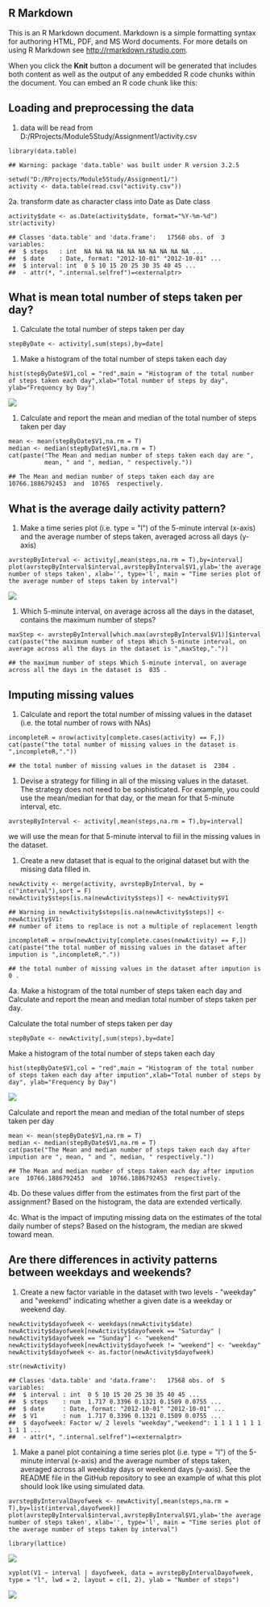 R Markdown
----------

This is an R Markdown document. Markdown is a simple formatting syntax
for authoring HTML, PDF, and MS Word documents. For more details on
using R Markdown see <http://rmarkdown.rstudio.com>.

When you click the **Knit** button a document will be generated that
includes both content as well as the output of any embedded R code
chunks within the document. You can embed an R code chunk like this:

Loading and preprocessing the data
----------------------------------

1.  data will be read from
    D:/RProjects/Module5Study/Assignment1/activity.csv

<!-- -->

    library(data.table)

    ## Warning: package 'data.table' was built under R version 3.2.5

    setwd("D:/RProjects/Module5Study/Assignment1/")
    activity <- data.table(read.csv("activity.csv"))

2a. transform date as character class into Date as Date class

    activity$date <- as.Date(activity$date, format="%Y-%m-%d")
    str(activity)

    ## Classes 'data.table' and 'data.frame':   17568 obs. of  3 variables:
    ##  $ steps   : int  NA NA NA NA NA NA NA NA NA NA ...
    ##  $ date    : Date, format: "2012-10-01" "2012-10-01" ...
    ##  $ interval: int  0 5 10 15 20 25 30 35 40 45 ...
    ##  - attr(*, ".internal.selfref")=<externalptr>

What is mean total number of steps taken per day?
-------------------------------------------------

1.  Calculate the total number of steps taken per day

<!-- -->

    stepByDate <- activity[,sum(steps),by=date]

1.  Make a histogram of the total number of steps taken each day

<!-- -->

    hist(stepByDate$V1,col = "red",main = "Histogram of the total number of steps taken each day",xlab="Total number of steps by day", ylab="Frequency by Day")

![](PA1_template_files/figure-markdown_strict/plotHistogram-1.png)

1.  Calculate and report the mean and median of the total number of
    steps taken per day

<!-- -->

    mean <- mean(stepByDate$V1,na.rm = T)
    median <- median(stepByDate$V1,na.rm = T)
    cat(paste("The Mean and median number of steps taken each day are ", 
              mean, " and ", median, " respectively."))

    ## The Mean and median number of steps taken each day are  10766.1886792453  and  10765  respectively.

What is the average daily activity pattern?
-------------------------------------------

1.  Make a time series plot (i.e. type = "l") of the 5-minute
    interval (x-axis) and the average number of steps taken, averaged
    across all days (y-axis)

<!-- -->

    avrstepByInterval <- activity[,mean(steps,na.rm = T),by=interval]
    plot(avrstepByInterval$interval,avrstepByInterval$V1,ylab='the average number of steps taken', xlab='', type='l', main = "Time series plot of the average number of steps taken by interval")

![](PA1_template_files/figure-markdown_strict/timeSeriesPlot-1.png)

1.  Which 5-minute interval, on average across all the days in the
    dataset, contains the maximum number of steps?

<!-- -->

    maxStep <- avrstepByInterval[which.max(avrstepByInterval$V1)]$interval
    cat(paste("the maximum number of steps Which 5-minute interval, on average across all the days in the dataset is ",maxStep,"."))

    ## the maximum number of steps Which 5-minute interval, on average across all the days in the dataset is  835 .

Imputing missing values
-----------------------

1.  Calculate and report the total number of missing values in the
    dataset (i.e. the total number of rows with NAs)

<!-- -->

    incompleteR = nrow(activity[complete.cases(activity) == F,])
    cat(paste("the total number of missing values in the dataset is ",incompleteR,"."))

    ## the total number of missing values in the dataset is  2304 .

1.  Devise a strategy for filling in all of the missing values in
    the dataset. The strategy does not need to be sophisticated. For
    example, you could use the mean/median for that day, or the mean for
    that 5-minute interval, etc.

<!-- -->

    avrstepByInterval <- activity[,mean(steps,na.rm = T),by=interval]

we will use the mean for that 5-minute interval to fiil in the missing
values in the dataset.

1.  Create a new dataset that is equal to the original dataset but with
    the missing data filled in.

<!-- -->

    newActivity <- merge(activity, avrstepByInterval, by = c("interval"),sort = F)
    newActivity$steps[is.na(newActivity$steps)] <- newActivity$V1

    ## Warning in newActivity$steps[is.na(newActivity$steps)] <- newActivity$V1:
    ## number of items to replace is not a multiple of replacement length

    incompleteR = nrow(newActivity[complete.cases(newActivity) == F,])
    cat(paste("the total number of missing values in the dataset after impution is ",incompleteR,"."))

    ## the total number of missing values in the dataset after impution is  0 .

4a. Make a histogram of the total number of steps taken each day and
Calculate and report the mean and median total number of steps taken per
day.

Calculate the total number of steps taken per day

    stepByDate <- newActivity[,sum(steps),by=date]

Make a histogram of the total number of steps taken each day

    hist(stepByDate$V1,col = "red",main = "Histogram of the total number of steps taken each day after impution",xlab="Total number of steps by day", ylab="Frequency by Day")

![](PA1_template_files/figure-markdown_strict/plotHistogram1-1.png)

Calculate and report the mean and median of the total number of steps
taken per day

    mean <- mean(stepByDate$V1,na.rm = T)
    median <- median(stepByDate$V1,na.rm = T)
    cat(paste("The Mean and median number of steps taken each day after impution are ", mean, " and ", median, " respectively."))

    ## The Mean and median number of steps taken each day after impution are  10766.1886792453  and  10766.1886792453  respectively.

4b. Do these values differ from the estimates from the first part of the
assignment? Based on the histogram, the data are extended vertically.

4c. What is the impact of imputing missing data on the estimates of the
total daily number of steps? Based on the histogram, the median are
skwed toward mean.

Are there differences in activity patterns between weekdays and weekends?
-------------------------------------------------------------------------

1.  Create a new factor variable in the dataset with two levels -
    "weekday" and "weekend" indicating whether a given date is a weekday
    or weekend day.

<!-- -->

    newActivity$dayofweek <- weekdays(newActivity$date)
    newActivity$dayofweek[newActivity$dayofweek == "Saturday" | newActivity$dayofweek == "Sunday"] <- "weekend"
    newActivity$dayofweek[newActivity$dayofweek != "weekend"] <- "weekday"
    newActivity$dayofweek <- as.factor(newActivity$dayofweek)

    str(newActivity)

    ## Classes 'data.table' and 'data.frame':   17568 obs. of  5 variables:
    ##  $ interval : int  0 5 10 15 20 25 30 35 40 45 ...
    ##  $ steps    : num  1.717 0.3396 0.1321 0.1509 0.0755 ...
    ##  $ date     : Date, format: "2012-10-01" "2012-10-01" ...
    ##  $ V1       : num  1.717 0.3396 0.1321 0.1509 0.0755 ...
    ##  $ dayofweek: Factor w/ 2 levels "weekday","weekend": 1 1 1 1 1 1 1 1 1 1 ...
    ##  - attr(*, ".internal.selfref")=<externalptr>

1.  Make a panel plot containing a time series plot (i.e. type = "l") of
    the 5-minute interval (x-axis) and the average number of steps
    taken, averaged across all weekday days or weekend days (y-axis).
    See the README file in the GitHub repository to see an example of
    what this plot should look like using simulated data.

<!-- -->

    avrstepByIntervalDayofweek <- newActivity[,mean(steps,na.rm = T),by=list(interval,dayofweek)]
    plot(avrstepByInterval$interval,avrstepByInterval$V1,ylab='the average number of steps taken', xlab='', type='l', main = "Time series plot of the average number of steps taken by interval")

    library(lattice)

![](PA1_template_files/figure-markdown_strict/weekdayorendPlotSeries-1.png)

    xyplot(V1 ~ interval | dayofweek, data = avrstepByIntervalDayofweek, type = "l", lwd = 2, layout = c(1, 2), ylab = "Number of steps")

![](PA1_template_files/figure-markdown_strict/weekdayorendPlotSeries-2.png)
